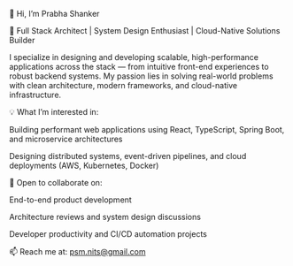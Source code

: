 👋 Hi, I’m Prabha Shanker

🚀 Full Stack Architect | System Design Enthusiast | Cloud-Native Solutions Builder

I specialize in designing and developing scalable, high-performance applications across the stack — from intuitive front-end experiences to robust backend systems. My passion lies in solving real-world problems with clean architecture, modern frameworks, and cloud-native infrastructure.

💡 What I’m interested in:

Building performant web applications using React, TypeScript, Spring Boot, and microservice architectures

Designing distributed systems, event-driven pipelines, and cloud deployments (AWS, Kubernetes, Docker)

🤝 Open to collaborate on:

End-to-end product development

Architecture reviews and system design discussions

Developer productivity and CI/CD automation projects

📫 Reach me at: psm.nits@gmail.com


<!---
PrabhaShankar-23/PrabhaShankar-23 is a ✨ special ✨ repository because its `README.md` (this file) appears on your GitHub profile.
You can click the Preview link to take a look at your changes.
--->

